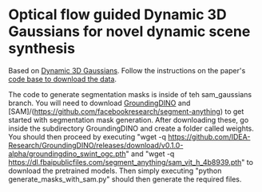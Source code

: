 # Optical flow guided Dynamic 3D Gaussians for novel dynamic scene synthesis

Based on [Dynamic 3D Gaussians](https://dynamic3dgaussians.github.io/). Follow the instructions on the paper's [code base to download the data](https://github.com/JonathonLuiten/Dynamic3DGaussians). 

The code to generate segmentation masks is inside of teh sam_gaussians branch.  You will need to download [GroundingDINO](https://github.com/IDEA-Research/GroundingDINO) and [SAM]/(https://github.com/facebookresearch/segment-anything) to get started with segmentation mask generation. After downloading these, go inside the subdirectory GroundingDINO and create a folder called weights. You should then proceed by executing "wget -q https://github.com/IDEA-Research/GroundingDINO/releases/download/v0.1.0-alpha/groundingdino_swint_ogc.pth" and  "wget -q https://dl.fbaipublicfiles.com/segment_anything/sam_vit_h_4b8939.pth" to download the pretrained models. Then simply executing "python generate_masks_with_sam.py" should then generate the required files.
